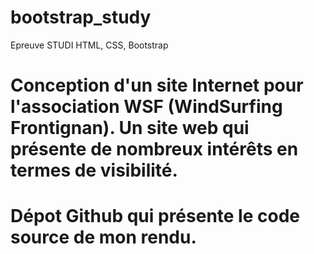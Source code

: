 # bootstrap_study

Epreuve STUDI HTML, CSS, Bootstrap

# Conception d'un site Internet pour l'association WSF (WindSurfing Frontignan). Un site web qui présente de nombreux intérêts en termes de visibilité.
# Dépot Github qui présente le code source de mon rendu.

